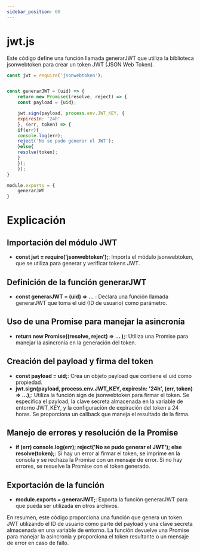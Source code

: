 ```yaml
---
sidebar_position: 60
---
```


# jwt.js

Este código define una función llamada generarJWT que utiliza la biblioteca jsonwebtoken para crear un token JWT (JSON Web Token). 

```jsx
const jwt = require('jsonwebtoken');


const generarJWT = (uid) => {
    return new Promise((resolve, reject) => {
    const payload = {uid};

    jwt.sign(payload, process.env.JWT_KEY, {
    expiresIn: '24h'
    }, (err, token) => {
    if(err){
    console.log(err);
    reject('No se pudo generar el JWT');
    }else{
    resolve(token);
    }
    });
    });
}

module.exports = {
    generarJWT
}
```

# Explicación

## Importación del módulo JWT

- **const jwt = require('jsonwebtoken');**: Importa el módulo jsonwebtoken, que se utiliza para generar y verificar tokens JWT.

## Definición de la función generarJWT

- **const generarJWT = (uid) =>  ...** : Declara una función llamada generarJWT que toma el uid (ID de usuario) como parámetro.

## Uso de una Promise para manejar la asincronía

- **return new Promise((resolve, reject) =>  ... );**: Utiliza una Promise para manejar la asincronía en la generación del token.

## Creación del payload y firma del token

- **const payload = uid;**: Crea un objeto payload que contiene el uid como propiedad.
- **jwt.sign(payload, process.env.JWT_KEY, expiresIn: '24h', (err, token) => ...);**: Utiliza la función sign de jsonwebtoken para firmar el token. Se especifica el payload, la clave secreta almacenada en la variable de entorno JWT_KEY, y la configuración de expiración del token a 24 horas. Se proporciona un callback que maneja el resultado de la firma.

## Manejo de errores y resolución de la Promise

- **if (err) console.log(err); reject('No se pudo generar el JWT'); else resolve(token);**: Si hay un error al firmar el token, se imprime en la consola y se rechaza la Promise con un mensaje de error. Si no hay errores, se resuelve la Promise con el token generado.

## Exportación de la función

- **module.exports = generarJWT;**: Exporta la función generarJWT para que pueda ser utilizada en otros archivos.

En resumen, este código proporciona una función que genera un token JWT utilizando el ID de usuario como parte del payload y una clave secreta almacenada en una variable de entorno. La función devuelve una Promise para manejar la asincronía y proporciona el token resultante o un mensaje de error en caso de fallo.
